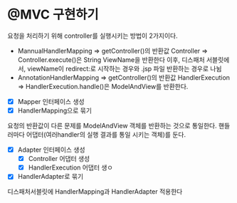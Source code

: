 # @MVC 구현하기


요청을 처리하기 위해 controller를 실행시키는 방법이 2가지이다.
- MannualHandlerMapping => getController()의 반환값 Controller => Controller.execute()은 String ViewName을 반환한다
    이후, 디스패처 서블릿에서, viewName이 redirect:로 시작하는 경우와 .jsp 파일 반환하는 경우로 나뉨
- AnnotationHandlerMapping => getController()의 반환값 HandlerExecution => HandlerExecution.handle()은 ModelAndView를 반환한다.
- [x] Mapper 인터페이스 생성
- [x] HandlerMapping으로 묶기

요청의 반환값이 다른 문제를 ModelAndView 객체를 반환하는 것으로 통일한다.
핸들러마다 어댑터(여러handler의 실행 결과를 통일 시키는 객체)를 둔다.
- [x] Adapter 인터페이스 생성
  - [x] Controller 어댑터 생성
  - [x] HandlerExecution 어댑터 생ㅇ
- [x] HandlerAdapter로 묶기

디스패처서블릿에 HandlerMapping과 HandlerAdapter 적용한다

